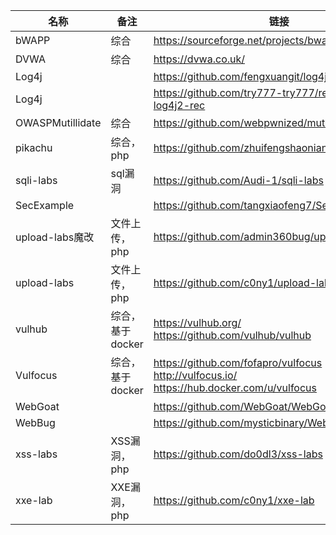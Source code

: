 | 名称             | 备注             | 链接                                                         |
| ---------------- | ---------------- | ------------------------------------------------------------ |
| bWAPP            | 综合             | https://sourceforge.net/projects/bwapp/files/bWAPP/          |
| DVWA             | 综合             | https://dvwa.co.uk/                                          |
| Log4j            |                  | https://github.com/fengxuangit/log4j_vuln                    |
| Log4j            |                  | https://github.com/try777-try777/reVul-apache-log4j2-rec     |
| OWASPMutillidate | 综合             | https://github.com/webpwnized/mutillidae                     |
| pikachu          | 综合，php        | https://github.com/zhuifengshaonianhanlu/pikachu             |
| sqli-labs        | sql漏洞          | https://github.com/Audi-1/sqli-labs                          |
| SecExample       |                  | https://github.com/tangxiaofeng7/SecExample                  |
| upload-labs魔改  | 文件上传，php    | https://github.com/admin360bug/upload-labs                   |
| upload-labs      | 文件上传，php    | https://github.com/c0ny1/upload-labs                         |
| vulhub           | 综合，基于docker | https://vulhub.org/<br>https://github.com/vulhub/vulhub      |
| Vulfocus         | 综合，基于docker | https://github.com/fofapro/vulfocus<br>http://vulfocus.io/<br>https://hub.docker.com/u/vulfocus |
| WebGoat          |                  | https://github.com/WebGoat/WebGoat                           |
| WebBug           |                  | https://github.com/mysticbinary/WebBug                       |
| xss-labs         | XSS漏洞，php     | https://github.com/do0dl3/xss-labs                           |
| xxe-lab          | XXE漏洞，php     | https://github.com/c0ny1/xxe-lab                             |

